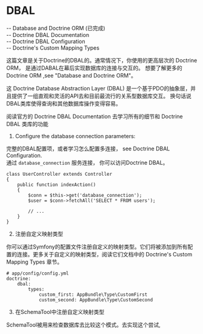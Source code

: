 # DBAL

-- Database and Doctrine ORM (已完成)  
-- Doctrine DBAL Documentation  
-- Doctrine DBAL Configuration  
-- Doctrine's Custom Mapping Types

这篇文章是关于Doctrine的DBAL的。通常情况下，你使用的更高层次的 Doctrine ORM， 是通过DABAL在幕后实现数据库的连接与交互的。
想要了解更多的 Doctrine ORM ,see "Database and Doctrine ORM"。

这 Doctrine Database Abstraction Layer (DBAL) 是一个基于PDO的抽象层，并且提供了一组直观和灵活的API去和目前最流行的关系型数据库交互。
换句话说DBAL类库使得查询和其他数据库操作变得容易。

阅读官方的 Doctrine DBAL Documentation 去学习所有的细节和 Doctrine DBAL 类库的功能
 
1. Configure the database connection parameters:

完整的DBAL配置项，或者学习怎么配置多连接， see Doctrine DBAL Configuration.  
通过 `database_connection` 服务连接， 你可以访问Doctrine DBAL。
```
class UserController extends Controller
{
	public function indexAction()
	{
		$conn = $this->get('database_connection');
		$user = $conn->fetchAll('SELECT * FROM users');

		// ...
	}
}
```
2. 注册自定义映射类型

你可以通过Symfony的配置文件注册自定义的映射类型。它们将被添加到所有配置的连接。更多关于自定义的映射类型，阅读它们文档中的
 Doctrine's Custom Mapping Types 章节。

```
# app/config/config.yml
doctrine:
	dbal:
		types:
			custom_first: AppBundle\Type\CustomFirst
			custom_second: AppBundle\Type\CustomSecond
```

3. 在SchemaTool中注册自定义映射类型

SchemaTool被用来检查数据库去比较这个模式。去实现这个尝试,